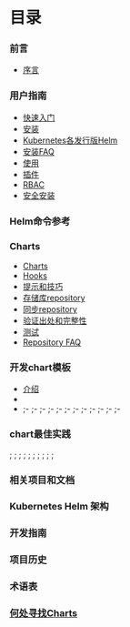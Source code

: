 # 目录
### 前言

  - [序言](README.md)

### 用户指南

- [快速入门](quickstart/quickstart-zh_cn.md)
- [安装](quickstart/install-zh_cn.md)
- [Kubernetes各发行版Helm](quickstart/kubernetes_distros-zh_cn.md)
- [安装FAQ](quickstart/install_faq-zh_cn.md)
- [使用](quickstart/using_helm-zh_cn.md)
- [插件](quickstart/plugins-zh_cn.md)
- [RBAC](quickstart/rbac-zh_cn.md)
- [安全安装](quickstart/securing_installation-zh_cn.md)

### Helm命令参考
### Charts

- [Charts](chart/charts-zh_cn.md)
- [Hooks](chart/charts_hooks-zh_cn.md)
- [提示和技巧](chart/charts_tips_and_tricks-zh_cn.md)
- [存储库repository](chart/chart_repository-zh_cn.md)
- [同步repository](chart/chart_repository_sync_example-zh_cn.md)
- [验证出处和完整性](chart/provenance-zh_cn.md)
- [测试](chart/chart_tests-zh_cn.md)
- [Repository FAQ](chart/chart_repository_faq-zh_cn.md)

### 开发chart模板
- [介绍](chart_template_guide/index-zh_cn.md)
- [](chart_template_guide/getting_started-zh_cn.md)
- [](chart_template_guide/builtin_objects-zh_cn.md)
;-[](chart_template_guide/values_files-zh_cn.md)
;-[](chart_template_guide/functions_and_pipelines-zh_cn.md)
;-[](chart_template_guide/control_structures-zh_cn.md)
;-[](chart_template_guide/variables-zh_cn.md)
;-[](chart_template_guide/named_templates-zh_cn.md)
;-[](chart_template_guide/accessing_files-zh_cn.md)
;-[](chart_template_guide/notes_files-zh_cn.md)
;-[](chart_template_guide/subcharts_and_globals-zh_cn.md)
;-[](chart_template_guide/debugging-zh_cn.md)
;-[](chart_template_guide/wrapping_up-zh_cn.md)
;-[](chart_template_guide/yaml_techniques-zh_cn.md)
;-[](chart_template_guide/data_types-zh_cn.md)

### chart最佳实践
;
;
;
;
;
;
;
;
;
;

### 相关项目和文档
### Kubernetes Helm 架构
### 开发指南
### 项目历史
### 术语表
### [何处寻找Charts](https://hub.kubeapps.com/)

